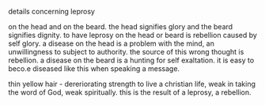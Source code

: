 details concerning leprosy

on the head and on the beard. the head signifies glory and the beard signifies dignity.
to have leprosy on the head or beard is rebellion caused by self glory. a disease on
the head is a problem with the mind, an unwillingness to subject to authority. the
source of this wrong thought is rebellion. a disease on the beard is a hunting for
self exaltation. it is easy to beco.e diseased like this when speaking a message.

thin yellow hair - dereriorating strength to live a christian life, weak in taking the word of God, weak spiritually. this is the result of a leprosy, a rebellion.
